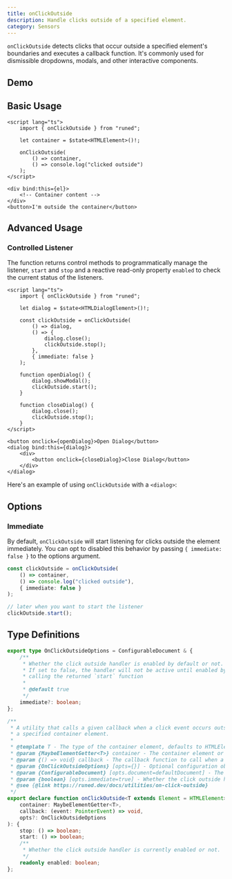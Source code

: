 ```yaml
---
title: onClickOutside
description: Handle clicks outside of a specified element.
category: Sensors
---
```


<script>
import Demo from '$lib/components/demos/on-click-outside.svelte';
import DemoDialog from '$lib/components/demos/on-click-outside-dialog.svelte';
</script>

`onClickOutside` detects clicks that occur outside a specified element's boundaries and executes a
callback function. It's commonly used for dismissible dropdowns, modals, and other interactive
components.

## Demo

<Demo />

## Basic Usage

```svelte
<script lang="ts">
	import { onClickOutside } from "runed";

	let container = $state<HTMLElement>()!;

	onClickOutside(
		() => container,
		() => console.log("clicked outside")
	);
</script>

<div bind:this={el}>
	<!-- Container content -->
</div>
<button>I'm outside the container</button>
```

## Advanced Usage

### Controlled Listener

The function returns control methods to programmatically manage the listener, `start` and `stop` and
a reactive read-only property `enabled` to check the current status of the listeners.

```svelte
<script lang="ts">
	import { onClickOutside } from "runed";

	let dialog = $state<HTMLDialogElement>()!;

	const clickOutside = onClickOutside(
		() => dialog,
		() => {
			dialog.close();
			clickOutside.stop();
		},
		{ immediate: false }
	);

	function openDialog() {
		dialog.showModal();
		clickOutside.start();
	}

	function closeDialog() {
		dialog.close();
		clickOutside.stop();
	}
</script>

<button onclick={openDialog}>Open Dialog</button>
<dialog bind:this={dialog}>
	<div>
		<button onclick={closeDialog}>Close Dialog</button>
	</div>
</dialog>
```

Here's an example of using `onClickOutside` with a `<dialog>`:

<DemoDialog />

## Options

### Immediate

By default, `onClickOutside` will start listening for clicks outside the element immediately. You
can opt to disabled this behavior by passing `{ immediate: false }` to the options argument.

```ts {4}
const clickOutside = onClickOutside(
	() => container,
	() => console.log("clicked outside"),
	{ immediate: false }
);

// later when you want to start the listener
clickOutside.start();
```

## Type Definitions

```ts
export type OnClickOutsideOptions = ConfigurableDocument & {
	/**
	 * Whether the click outside handler is enabled by default or not.
	 * If set to false, the handler will not be active until enabled by
	 * calling the returned `start` function
	 *
	 * @default true
	 */
	immediate?: boolean;
};

/**
 * A utility that calls a given callback when a click event occurs outside of
 * a specified container element.
 *
 * @template T - The type of the container element, defaults to HTMLElement.
 * @param {MaybeElementGetter<T>} container - The container element or a getter function that returns the container element.
 * @param {() => void} callback - The callback function to call when a click event occurs outside of the container.
 * @param {OnClickOutsideOptions} [opts={}] - Optional configuration object.
 * @param {ConfigurableDocument} [opts.document=defaultDocument] - The document object to use, defaults to the global document.
 * @param {boolean} [opts.immediate=true] - Whether the click outside handler is enabled by default or not.
 * @see {@link https://runed.dev/docs/utilities/on-click-outside}
 */
export declare function onClickOutside<T extends Element = HTMLElement>(
	container: MaybeElementGetter<T>,
	callback: (event: PointerEvent) => void,
	opts?: OnClickOutsideOptions
): {
	stop: () => boolean;
	start: () => boolean;
	/**
	 * Whether the click outside handler is currently enabled or not.
	 */
	readonly enabled: boolean;
};
```
